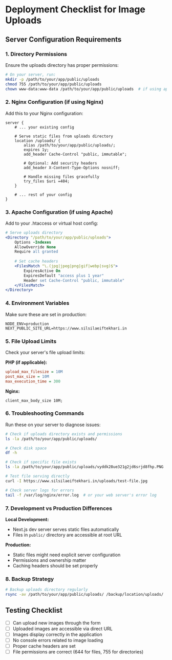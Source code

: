 # Deployment Checklist for Image Uploads

## Server Configuration Requirements

### 1. Directory Permissions
Ensure the uploads directory has proper permissions:

```bash
# On your server, run:
mkdir -p /path/to/your/app/public/uploads
chmod 755 /path/to/your/app/public/uploads
chown www-data:www-data /path/to/your/app/public/uploads  # if using apache/nginx
```

### 2. Nginx Configuration (if using Nginx)
Add this to your Nginx configuration:

```nginx
server {
    # ... your existing config

    # Serve static files from uploads directory
    location /uploads/ {
        alias /path/to/your/app/public/uploads/;
        expires 1y;
        add_header Cache-Control "public, immutable";
        
        # Optional: Add security headers
        add_header X-Content-Type-Options nosniff;
        
        # Handle missing files gracefully
        try_files $uri =404;
    }
    
    # ... rest of your config
}
```

### 3. Apache Configuration (if using Apache)
Add to your .htaccess or virtual host config:

```apache
# Serve uploads directory
<Directory "/path/to/your/app/public/uploads">
    Options -Indexes
    AllowOverride None
    Require all granted
    
    # Set cache headers
    <FilesMatch "\.(jpg|jpeg|png|gif|webp|svg)$">
        ExpiresActive On
        ExpiresDefault "access plus 1 year"
        Header set Cache-Control "public, immutable"
    </FilesMatch>
</Directory>
```

### 4. Environment Variables
Make sure these are set in production:

```env
NODE_ENV=production
NEXT_PUBLIC_SITE_URL=https://www.silsilaeiftekhari.in
```

### 5. File Upload Limits
Check your server's file upload limits:

**PHP (if applicable):**
```ini
upload_max_filesize = 10M
post_max_size = 10M
max_execution_time = 300
```

**Nginx:**
```nginx
client_max_body_size 10M;
```

### 6. Troubleshooting Commands

Run these on your server to diagnose issues:

```bash
# Check if uploads directory exists and permissions
ls -la /path/to/your/app/public/uploads/

# Check disk space
df -h

# Check if specific file exists
ls -la /path/to/your/app/public/uploads/vyddk28ue321g2jd6srjd8fhp.PNG

# Test file serving directly
curl -I https://www.silsilaeiftekhari.in/uploads/test-file.jpg

# Check server logs for errors
tail -f /var/log/nginx/error.log  # or your web server's error log
```

### 7. Development vs Production Differences

**Local Development:**
- Next.js dev server serves static files automatically
- Files in `public/` directory are accessible at root URL

**Production:**
- Static files might need explicit server configuration
- Permissions and ownership matter
- Caching headers should be set properly

### 8. Backup Strategy

```bash
# Backup uploads directory regularly
rsync -av /path/to/your/app/public/uploads/ /backup/location/uploads/
```

## Testing Checklist

- [ ] Can upload new images through the form
- [ ] Uploaded images are accessible via direct URL
- [ ] Images display correctly in the application
- [ ] No console errors related to image loading
- [ ] Proper cache headers are set
- [ ] File permissions are correct (644 for files, 755 for directories)
